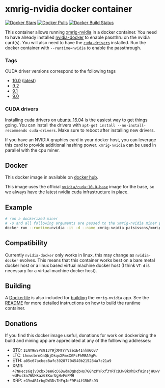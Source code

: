# xmrig-nvidia docker container

[![Docker Stars](https://img.shields.io/docker/stars/patsissons/xmrig-nvidia.svg)](https://hub.docker.com/r/patsissons/xmrig-nvidia/) [![Docker Pulls](https://img.shields.io/docker/pulls/patsissons/xmrig-nvidia.svg)](https://hub.docker.com/r/patsissons/xmrig-nvidia/) [![Docker Build Status](https://img.shields.io/docker/build/patsissons/xmrig-nvidia.svg)](https://hub.docker.com/r/patsissons/xmrig-nvidia/)

This container allows running [xmrig-nvidia](https://github.com/xmrig/xmrig-nvidia) in a docker container. You need to have already installed [nvidia-docker](https://github.com/NVIDIA/nvidia-docker) to enable passthru on the nvidia card(s). You will also need to have the [`cuda-drivers`](https://developer.nvidia.com/cuda-downloads?target_os=Linux&target_arch=x86_64) installed. Run the docker container with `--runtime=nvidia` to enable the passthrough.

### Tags

CUDA driver versions correspond to the following tags

- [10.0](https://github.com/patsissons/xmrig-nvidia-docker/tree/10.0) ([latest](https://github.com/patsissons/xmrig-nvidia-docker/tree/master))
- [9.2](https://github.com/patsissons/xmrig-nvidia-docker/tree/9.2)
- [9.1](https://github.com/patsissons/xmrig-nvidia-docker/tree/9.1)
- [9.0](https://github.com/patsissons/xmrig-nvidia-docker/tree/9.1)

### CUDA drivers

Installing cuda drivers on [ubuntu 16.04](https://developer.nvidia.com/cuda-downloads?target_os=Linux&target_arch=x86_64&target_distro=Ubuntu&target_version=1604&target_type=debnetwork) is the easiest way to get things going. You can install the drivers with `apt-get install --no-install-recommends cuda-drivers`. Make sure to reboot after installing new drivers.

If you have an NVIDIA graphics card in your docker host, you can leverage this card to provide additional hashing power. `xmrig-nvidia` can be used in parallel with the cpu miner.

## Docker

This docker image in available on [docker hub](https://hub.docker.com/r/patsissons/xmrig-nvidia/).

This image uses the official [`nvidia/cuda:10.0-base`](https://hub.docker.com/r/nvidia/cuda/) image for the base, so we always have the latest nvidia cuda infrastructure in place.

## Example

```bash
# run a dockerized miner
# -o and all following arguments are passed to the xmrig-nvidia miner process
docker run --runtime=nvidia -it -d --name xmrig-nvidia patsissons/xmrig-nvidia -o ca.minexmr.com:5555 --donate-level 1 -u 47NHecs6qjvDcbx3eW6cDGDwdm3gDqbHs7G8hzPYRxf3YRTcDJw8kXhDxfHinsjHUwVwdFusSn76UHkaz68KurUgHvFmPMH.github -p x -k
```

## Compatibility

Currently `nvidia-docker` only works in linux, this may change as `nvidia-docker` evolves. This means that this container works best on a bare metal docker host or a linux based virtual machine docker host (I think `VT-d` is necessary for a virtual machine docker host).

## Building

A [Dockerfile](https://github.com/patsissons/xmrig-nvidia-docker/blob/master/build/Dockerfile) is also included for [building](https://github.com/patsissons/xmrig-nvidia-docker/tree/master/build) the `xmrig-nvidia` app. See the [README](https://github.com/patsissons/xmrig-nvidia-docker/tree/master/build/README.md) for more detailed instructions on how to build the runtime container.

## Donations

If you find this docker image useful, donations for work on dockerizing the build and mining app are appreciated at any of the folllowing addresses:

- BTC: `1LNY9wSPs913Y9jXMTrrVze1E41nhm6Qv7`
- LTC: `LhnwdbrnQaQbjDkqxXFmxXGPcFhMBA9gFu`
- ETH: `a05c67acbec8afc30287704540b215284a7c21a9`
- XMR: `47NHecs6qjvDcbx3eW6cDGDwdm3gDqbHs7G8hzPYRxf3YRTcDJw8kXhDxfHinsjHUwVwdFusSn76UHkaz68KurUgHvFmPMH`
- XRP: `rG9vAB1rbgDW3Ds7HFqJeF9Pi4fGRbEs93`
